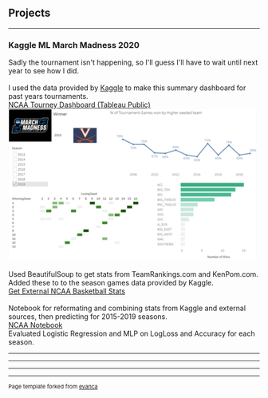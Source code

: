 ## Projects

---

### Kaggle ML March Madness 2020 <br>
Sadly the tournament isn't happening, so I'll guess I'll have to wait until next year to see how I did.
<br> <br>
I used the data provided by [Kaggle](https://www.kaggle.com/c/google-cloud-ncaa-march-madness-2020-division-1-mens-tournament/data) to make this summary dashboard for past years tournaments.
<br>
[NCAA Tourney Dashboard (Tableau Public)](https://public.tableau.com/profile/cameron.de.la.pena#!/vizhome/NCAABasketball_15841125763020/Dashboard1)
<br>
<img src="images/ncaa_viz.PNG?raw=true"/>
<br>
<br>
Used BeautifulSoup to get stats from TeamRankings.com and KenPom.com.  Added these to to the season games data provided by Kaggle. 
<br>
[Get External NCAA Basketball Stats](https://github.com/cam-d/cam-d.github.io/blob/master/teamRankings.ipynb)
<br><br>
Notebook for reformating and combining stats from Kaggle and external sources, then predicting for 2015-2019 seasons. <br>
[NCAA Notebook](https://github.com/cam-d/cam-d.github/blob/master/NCAA_BBall.ipynb)
<br>
Evaluated Logistic Regression and MLP on LogLoss and Accuracy for each season.  

---


---

<!--### Category Name 2-->

<!-- - [Project 1 Title](http://example.com/)-->


---




---
<p style="font-size:11px">Page template forked from <a href="https://github.com/evanca/quick-portfolio">evanca</a></p>
<!-- Remove above link if you don't want to attibute -->
